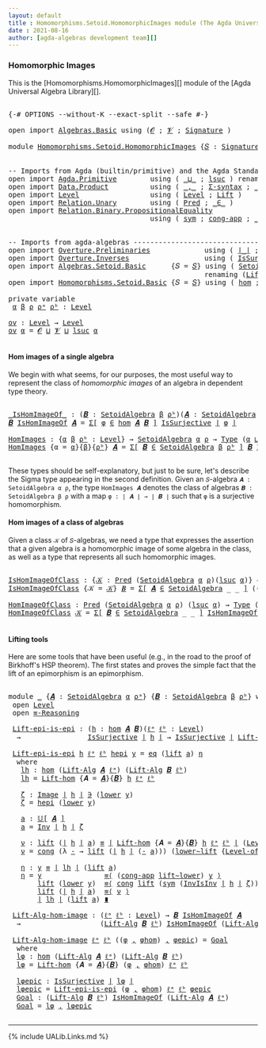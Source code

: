 ```yaml
---
layout: default
title : Homomorphisms.Setoid.HomomorphicImages module (The Agda Universal Algebra Library)
date : 2021-08-16
author: [agda-algebras development team][]
---
```


### Homomorphic Images

This is the [Homomorphisms.HomomorphicImages][] module of the [Agda Universal Algebra Library][].

<pre class="Agda">

<a id="315" class="Symbol">{-#</a> <a id="319" class="Keyword">OPTIONS</a> <a id="327" class="Pragma">--without-K</a> <a id="339" class="Pragma">--exact-split</a> <a id="353" class="Pragma">--safe</a> <a id="360" class="Symbol">#-}</a>

<a id="365" class="Keyword">open</a> <a id="370" class="Keyword">import</a> <a id="377" href="Algebras.Basic.html" class="Module">Algebras.Basic</a> <a id="392" class="Keyword">using</a> <a id="398" class="Symbol">(</a><a id="399" href="Algebras.Basic.html#1210" class="Generalizable">𝓞</a> <a id="401" class="Symbol">;</a> <a id="403" href="Algebras.Basic.html#1212" class="Generalizable">𝓥</a> <a id="405" class="Symbol">;</a> <a id="407" href="Algebras.Basic.html#3576" class="Function">Signature</a> <a id="417" class="Symbol">)</a>

<a id="420" class="Keyword">module</a> <a id="427" href="Homomorphisms.Setoid.HomomorphicImages.html" class="Module">Homomorphisms.Setoid.HomomorphicImages</a> <a id="466" class="Symbol">{</a><a id="467" href="Homomorphisms.Setoid.HomomorphicImages.html#467" class="Bound">𝑆</a> <a id="469" class="Symbol">:</a> <a id="471" href="Algebras.Basic.html#3576" class="Function">Signature</a> <a id="481" href="Algebras.Basic.html#1210" class="Generalizable">𝓞</a> <a id="483" href="Algebras.Basic.html#1212" class="Generalizable">𝓥</a><a id="484" class="Symbol">}</a> <a id="486" class="Keyword">where</a>


<a id="494" class="Comment">-- Imports from Agda (builtin/primitive) and the Agda Standard Library ---------------------</a>
<a id="587" class="Keyword">open</a> <a id="592" class="Keyword">import</a> <a id="599" href="Agda.Primitive.html" class="Module">Agda.Primitive</a>        <a id="621" class="Keyword">using</a> <a id="627" class="Symbol">(</a> <a id="629" href="Agda.Primitive.html#810" class="Primitive Operator">_⊔_</a> <a id="633" class="Symbol">;</a> <a id="635" href="Agda.Primitive.html#780" class="Primitive">lsuc</a> <a id="640" class="Symbol">)</a> <a id="642" class="Keyword">renaming</a> <a id="651" class="Symbol">(</a> <a id="653" href="Agda.Primitive.html#326" class="Primitive">Set</a> <a id="657" class="Symbol">to</a> <a id="660" class="Primitive">Type</a> <a id="665" class="Symbol">)</a>
<a id="667" class="Keyword">open</a> <a id="672" class="Keyword">import</a> <a id="679" href="Data.Product.html" class="Module">Data.Product</a>          <a id="701" class="Keyword">using</a> <a id="707" class="Symbol">(</a> <a id="709" href="Agda.Builtin.Sigma.html#236" class="InductiveConstructor Operator">_,_</a> <a id="713" class="Symbol">;</a> <a id="715" href="Data.Product.html#916" class="Function">Σ-syntax</a> <a id="724" class="Symbol">;</a> <a id="726" href="Data.Product.html#1167" class="Function Operator">_×_</a> <a id="730" class="Symbol">)</a>
<a id="732" class="Keyword">open</a> <a id="737" class="Keyword">import</a> <a id="744" href="Level.html" class="Module">Level</a>                 <a id="766" class="Keyword">using</a> <a id="772" class="Symbol">(</a> <a id="774" href="Agda.Primitive.html#597" class="Postulate">Level</a> <a id="780" class="Symbol">;</a> <a id="782" href="Level.html#400" class="Record">Lift</a> <a id="787" class="Symbol">)</a>
<a id="789" class="Keyword">open</a> <a id="794" class="Keyword">import</a> <a id="801" href="Relation.Unary.html" class="Module">Relation.Unary</a>        <a id="823" class="Keyword">using</a> <a id="829" class="Symbol">(</a> <a id="831" href="Relation.Unary.html#1101" class="Function">Pred</a> <a id="836" class="Symbol">;</a> <a id="838" href="Relation.Unary.html#1523" class="Function Operator">_∈_</a> <a id="842" class="Symbol">)</a>
<a id="844" class="Keyword">open</a> <a id="849" class="Keyword">import</a> <a id="856" href="Relation.Binary.PropositionalEquality.html" class="Module">Relation.Binary.PropositionalEquality</a>
                                  <a id="928" class="Keyword">using</a> <a id="934" class="Symbol">(</a> <a id="936" href="Relation.Binary.PropositionalEquality.Core.html#1684" class="Function">sym</a> <a id="940" class="Symbol">;</a> <a id="942" href="Relation.Binary.PropositionalEquality.Core.html#1461" class="Function">cong-app</a> <a id="951" class="Symbol">;</a> <a id="953" href="Agda.Builtin.Equality.html#151" class="Datatype Operator">_≡_</a> <a id="957" class="Symbol">;</a> <a id="959" class="Keyword">module</a> <a id="966" href="Relation.Binary.PropositionalEquality.Core.html#2708" class="Module">≡-Reasoning</a> <a id="978" class="Symbol">;</a> <a id="980" href="Relation.Binary.PropositionalEquality.Core.html#1130" class="Function">cong</a> <a id="985" class="Symbol">)</a>


<a id="989" class="Comment">-- Imports from agda-algebras --------------------------------------------------------------</a>
<a id="1082" class="Keyword">open</a> <a id="1087" class="Keyword">import</a> <a id="1094" href="Overture.Preliminaries.html" class="Module">Overture.Preliminaries</a>             <a id="1129" class="Keyword">using</a> <a id="1135" class="Symbol">(</a> <a id="1137" href="Overture.Preliminaries.html#4155" class="Function Operator">∣_∣</a> <a id="1141" class="Symbol">;</a> <a id="1143" href="Overture.Preliminaries.html#4193" class="Function Operator">∥_∥</a> <a id="1147" class="Symbol">;</a> <a id="1149" href="Overture.Preliminaries.html#8516" class="Function">lower∼lift</a> <a id="1160" class="Symbol">;</a> <a id="1162" href="Overture.Preliminaries.html#8440" class="Function">lift∼lower</a> <a id="1173" class="Symbol">)</a>
<a id="1175" class="Keyword">open</a> <a id="1180" class="Keyword">import</a> <a id="1187" href="Overture.Inverses.html" class="Module">Overture.Inverses</a>                  <a id="1222" class="Keyword">using</a> <a id="1228" class="Symbol">(</a> <a id="1230" href="Overture.Inverses.html#3206" class="Function">IsSurjective</a> <a id="1243" class="Symbol">;</a> <a id="1245" href="Overture.Inverses.html#1150" class="Datatype Operator">Image_∋_</a> <a id="1254" class="Symbol">;</a> <a id="1256" href="Overture.Inverses.html#1750" class="Function">Inv</a> <a id="1260" class="Symbol">;</a> <a id="1262" href="Overture.Inverses.html#1913" class="Function">InvIsInv</a> <a id="1271" class="Symbol">;</a> <a id="1273" href="Overture.Inverses.html#1198" class="InductiveConstructor">eq</a> <a id="1276" class="Symbol">)</a>
<a id="1278" class="Keyword">open</a> <a id="1283" class="Keyword">import</a> <a id="1290" href="Algebras.Setoid.Basic.html" class="Module">Algebras.Setoid.Basic</a>      <a id="1317" class="Symbol">{</a><a id="1318" class="Argument">𝑆</a> <a id="1320" class="Symbol">=</a> <a id="1322" href="Homomorphisms.Setoid.HomomorphicImages.html#467" class="Bound">𝑆</a><a id="1323" class="Symbol">}</a> <a id="1325" class="Keyword">using</a> <a id="1331" class="Symbol">(</a> <a id="1333" href="Algebras.Setoid.Basic.html#3113" class="Record">SetoidAlgebra</a> <a id="1347" class="Symbol">;</a> <a id="1349" href="Algebras.Setoid.Basic.html#3525" class="Function Operator">𝕌[_]</a> <a id="1354" class="Symbol">;</a> <a id="1356" href="Algebras.Setoid.Basic.html#3826" class="Function">Level-of-Carrier</a> <a id="1373" class="Symbol">)</a>
                                               <a id="1422" class="Keyword">renaming</a> <a id="1431" class="Symbol">(</a><a id="1432" href="Algebras.Setoid.Basic.html#4353" class="Function">Lift-SetoidAlg</a> <a id="1447" class="Symbol">to</a> <a id="1450" class="Function">Lift-Alg</a><a id="1458" class="Symbol">)</a>
<a id="1460" class="Keyword">open</a> <a id="1465" class="Keyword">import</a> <a id="1472" href="Homomorphisms.Setoid.Basic.html" class="Module">Homomorphisms.Setoid.Basic</a> <a id="1499" class="Symbol">{</a><a id="1500" class="Argument">𝑆</a> <a id="1502" class="Symbol">=</a> <a id="1504" href="Homomorphisms.Setoid.HomomorphicImages.html#467" class="Bound">𝑆</a><a id="1505" class="Symbol">}</a> <a id="1507" class="Keyword">using</a> <a id="1513" class="Symbol">(</a> <a id="1515" href="Homomorphisms.Setoid.Basic.html#2301" class="Function">hom</a> <a id="1519" class="Symbol">;</a> <a id="1521" href="Homomorphisms.Setoid.Basic.html#3535" class="Function">Lift-hom</a> <a id="1530" class="Symbol">)</a>

<a id="1533" class="Keyword">private</a> <a id="1541" class="Keyword">variable</a>
 <a id="1551" href="Homomorphisms.Setoid.HomomorphicImages.html#1551" class="Generalizable">α</a> <a id="1553" href="Homomorphisms.Setoid.HomomorphicImages.html#1553" class="Generalizable">β</a> <a id="1555" href="Homomorphisms.Setoid.HomomorphicImages.html#1555" class="Generalizable">ρ</a> <a id="1557" href="Homomorphisms.Setoid.HomomorphicImages.html#1557" class="Generalizable">ρᵃ</a> <a id="1560" href="Homomorphisms.Setoid.HomomorphicImages.html#1560" class="Generalizable">ρᵇ</a> <a id="1563" class="Symbol">:</a> <a id="1565" href="Agda.Primitive.html#597" class="Postulate">Level</a>

<a id="ov"></a><a id="1572" href="Homomorphisms.Setoid.HomomorphicImages.html#1572" class="Function">ov</a> <a id="1575" class="Symbol">:</a> <a id="1577" href="Agda.Primitive.html#597" class="Postulate">Level</a> <a id="1583" class="Symbol">→</a> <a id="1585" href="Agda.Primitive.html#597" class="Postulate">Level</a>
<a id="1591" href="Homomorphisms.Setoid.HomomorphicImages.html#1572" class="Function">ov</a> <a id="1594" href="Homomorphisms.Setoid.HomomorphicImages.html#1594" class="Bound">α</a> <a id="1596" class="Symbol">=</a> <a id="1598" href="Homomorphisms.Setoid.HomomorphicImages.html#481" class="Bound">𝓞</a> <a id="1600" href="Agda.Primitive.html#810" class="Primitive Operator">⊔</a> <a id="1602" href="Homomorphisms.Setoid.HomomorphicImages.html#483" class="Bound">𝓥</a> <a id="1604" href="Agda.Primitive.html#810" class="Primitive Operator">⊔</a> <a id="1606" href="Agda.Primitive.html#780" class="Primitive">lsuc</a> <a id="1611" href="Homomorphisms.Setoid.HomomorphicImages.html#1594" class="Bound">α</a>

</pre>


#### Hom images of a single algebra

We begin with what seems, for our purposes, the most useful way to represent the class of *homomorphic images* of an algebra in dependent type theory.

<pre class="Agda">

<a id="_IsHomImageOf_"></a><a id="1830" href="Homomorphisms.Setoid.HomomorphicImages.html#1830" class="Function Operator">_IsHomImageOf_</a> <a id="1845" class="Symbol">:</a> <a id="1847" class="Symbol">(</a><a id="1848" href="Homomorphisms.Setoid.HomomorphicImages.html#1848" class="Bound">𝑩</a> <a id="1850" class="Symbol">:</a> <a id="1852" href="Algebras.Setoid.Basic.html#3113" class="Record">SetoidAlgebra</a> <a id="1866" href="Homomorphisms.Setoid.HomomorphicImages.html#1553" class="Generalizable">β</a> <a id="1868" href="Homomorphisms.Setoid.HomomorphicImages.html#1560" class="Generalizable">ρᵇ</a><a id="1870" class="Symbol">)(</a><a id="1872" href="Homomorphisms.Setoid.HomomorphicImages.html#1872" class="Bound">𝑨</a> <a id="1874" class="Symbol">:</a> <a id="1876" href="Algebras.Setoid.Basic.html#3113" class="Record">SetoidAlgebra</a> <a id="1890" href="Homomorphisms.Setoid.HomomorphicImages.html#1551" class="Generalizable">α</a> <a id="1892" href="Homomorphisms.Setoid.HomomorphicImages.html#1557" class="Generalizable">ρᵃ</a><a id="1894" class="Symbol">)</a> <a id="1896" class="Symbol">→</a> <a id="1898" href="Homomorphisms.Setoid.HomomorphicImages.html#660" class="Primitive">Type</a> <a id="1903" class="Symbol">(</a><a id="1904" href="Homomorphisms.Setoid.HomomorphicImages.html#481" class="Bound">𝓞</a> <a id="1906" href="Agda.Primitive.html#810" class="Primitive Operator">⊔</a> <a id="1908" href="Homomorphisms.Setoid.HomomorphicImages.html#483" class="Bound">𝓥</a> <a id="1910" href="Agda.Primitive.html#810" class="Primitive Operator">⊔</a> <a id="1912" href="Homomorphisms.Setoid.HomomorphicImages.html#1551" class="Generalizable">α</a> <a id="1914" href="Agda.Primitive.html#810" class="Primitive Operator">⊔</a> <a id="1916" href="Homomorphisms.Setoid.HomomorphicImages.html#1553" class="Generalizable">β</a><a id="1917" class="Symbol">)</a>
<a id="1919" href="Homomorphisms.Setoid.HomomorphicImages.html#1919" class="Bound">𝑩</a> <a id="1921" href="Homomorphisms.Setoid.HomomorphicImages.html#1830" class="Function Operator">IsHomImageOf</a> <a id="1934" href="Homomorphisms.Setoid.HomomorphicImages.html#1934" class="Bound">𝑨</a> <a id="1936" class="Symbol">=</a> <a id="1938" href="Data.Product.html#916" class="Function">Σ[</a> <a id="1941" href="Homomorphisms.Setoid.HomomorphicImages.html#1941" class="Bound">φ</a> <a id="1943" href="Data.Product.html#916" class="Function">∈</a> <a id="1945" href="Homomorphisms.Setoid.Basic.html#2301" class="Function">hom</a> <a id="1949" href="Homomorphisms.Setoid.HomomorphicImages.html#1934" class="Bound">𝑨</a> <a id="1951" href="Homomorphisms.Setoid.HomomorphicImages.html#1919" class="Bound">𝑩</a> <a id="1953" href="Data.Product.html#916" class="Function">]</a> <a id="1955" href="Overture.Inverses.html#3206" class="Function">IsSurjective</a> <a id="1968" href="Overture.Preliminaries.html#4155" class="Function Operator">∣</a> <a id="1970" href="Homomorphisms.Setoid.HomomorphicImages.html#1941" class="Bound">φ</a> <a id="1972" href="Overture.Preliminaries.html#4155" class="Function Operator">∣</a>

<a id="HomImages"></a><a id="1975" href="Homomorphisms.Setoid.HomomorphicImages.html#1975" class="Function">HomImages</a> <a id="1985" class="Symbol">:</a> <a id="1987" class="Symbol">{</a><a id="1988" href="Homomorphisms.Setoid.HomomorphicImages.html#1988" class="Bound">α</a> <a id="1990" href="Homomorphisms.Setoid.HomomorphicImages.html#1990" class="Bound">β</a> <a id="1992" href="Homomorphisms.Setoid.HomomorphicImages.html#1992" class="Bound">ρᵇ</a> <a id="1995" class="Symbol">:</a> <a id="1997" href="Agda.Primitive.html#597" class="Postulate">Level</a><a id="2002" class="Symbol">}</a> <a id="2004" class="Symbol">→</a> <a id="2006" href="Algebras.Setoid.Basic.html#3113" class="Record">SetoidAlgebra</a> <a id="2020" href="Homomorphisms.Setoid.HomomorphicImages.html#1988" class="Bound">α</a> <a id="2022" href="Homomorphisms.Setoid.HomomorphicImages.html#1555" class="Generalizable">ρ</a> <a id="2024" class="Symbol">→</a> <a id="2026" href="Homomorphisms.Setoid.HomomorphicImages.html#660" class="Primitive">Type</a> <a id="2031" class="Symbol">(</a><a id="2032" href="Homomorphisms.Setoid.HomomorphicImages.html#1988" class="Bound">α</a> <a id="2034" href="Agda.Primitive.html#810" class="Primitive Operator">⊔</a> <a id="2036" href="Homomorphisms.Setoid.HomomorphicImages.html#1572" class="Function">ov</a> <a id="2039" class="Symbol">(</a><a id="2040" href="Homomorphisms.Setoid.HomomorphicImages.html#1990" class="Bound">β</a> <a id="2042" href="Agda.Primitive.html#810" class="Primitive Operator">⊔</a> <a id="2044" href="Homomorphisms.Setoid.HomomorphicImages.html#1992" class="Bound">ρᵇ</a><a id="2046" class="Symbol">))</a>
<a id="2049" href="Homomorphisms.Setoid.HomomorphicImages.html#1975" class="Function">HomImages</a> <a id="2059" class="Symbol">{</a><a id="2060" class="Argument">α</a> <a id="2062" class="Symbol">=</a> <a id="2064" href="Homomorphisms.Setoid.HomomorphicImages.html#2064" class="Bound">α</a><a id="2065" class="Symbol">}{</a><a id="2067" href="Homomorphisms.Setoid.HomomorphicImages.html#2067" class="Bound">β</a><a id="2068" class="Symbol">}{</a><a id="2070" href="Homomorphisms.Setoid.HomomorphicImages.html#2070" class="Bound">ρᵇ</a><a id="2072" class="Symbol">}</a> <a id="2074" href="Homomorphisms.Setoid.HomomorphicImages.html#2074" class="Bound">𝑨</a> <a id="2076" class="Symbol">=</a> <a id="2078" href="Data.Product.html#916" class="Function">Σ[</a> <a id="2081" href="Homomorphisms.Setoid.HomomorphicImages.html#2081" class="Bound">𝑩</a> <a id="2083" href="Data.Product.html#916" class="Function">∈</a> <a id="2085" href="Algebras.Setoid.Basic.html#3113" class="Record">SetoidAlgebra</a> <a id="2099" href="Homomorphisms.Setoid.HomomorphicImages.html#2067" class="Bound">β</a> <a id="2101" href="Homomorphisms.Setoid.HomomorphicImages.html#2070" class="Bound">ρᵇ</a> <a id="2104" href="Data.Product.html#916" class="Function">]</a> <a id="2106" href="Homomorphisms.Setoid.HomomorphicImages.html#2081" class="Bound">𝑩</a> <a id="2108" href="Homomorphisms.Setoid.HomomorphicImages.html#1830" class="Function Operator">IsHomImageOf</a> <a id="2121" href="Homomorphisms.Setoid.HomomorphicImages.html#2074" class="Bound">𝑨</a>

</pre>

These types should be self-explanatory, but just to be sure, let's describe the Sigma type appearing in the second definition. Given an `𝑆`-algebra `𝑨 : SetoidAlgebra α ρ`, the type `HomImages 𝑨` denotes the class of algebras `𝑩 : SetoidAlgebra β ρ` with a map `φ : ∣ 𝑨 ∣ → ∣ 𝑩 ∣` such that `φ` is a surjective homomorphism.



#### Hom images of a class of algebras

Given a class `𝒦` of `𝑆`-algebras, we need a type that expresses the assertion that a given algebra is a homomorphic image of some algebra in the class, as well as a type that represents all such homomorphic images.

<pre class="Agda">

<a id="IsHomImageOfClass"></a><a id="2735" href="Homomorphisms.Setoid.HomomorphicImages.html#2735" class="Function">IsHomImageOfClass</a> <a id="2753" class="Symbol">:</a> <a id="2755" class="Symbol">{</a><a id="2756" href="Homomorphisms.Setoid.HomomorphicImages.html#2756" class="Bound">𝒦</a> <a id="2758" class="Symbol">:</a> <a id="2760" href="Relation.Unary.html#1101" class="Function">Pred</a> <a id="2765" class="Symbol">(</a><a id="2766" href="Algebras.Setoid.Basic.html#3113" class="Record">SetoidAlgebra</a> <a id="2780" href="Homomorphisms.Setoid.HomomorphicImages.html#1551" class="Generalizable">α</a> <a id="2782" href="Homomorphisms.Setoid.HomomorphicImages.html#1555" class="Generalizable">ρ</a><a id="2783" class="Symbol">)(</a><a id="2785" href="Agda.Primitive.html#780" class="Primitive">lsuc</a> <a id="2790" href="Homomorphisms.Setoid.HomomorphicImages.html#1551" class="Generalizable">α</a><a id="2791" class="Symbol">)}</a> <a id="2794" class="Symbol">→</a> <a id="2796" href="Algebras.Setoid.Basic.html#3113" class="Record">SetoidAlgebra</a> <a id="2810" href="Homomorphisms.Setoid.HomomorphicImages.html#1551" class="Generalizable">α</a> <a id="2812" href="Homomorphisms.Setoid.HomomorphicImages.html#1555" class="Generalizable">ρ</a> <a id="2814" class="Symbol">→</a> <a id="2816" href="Homomorphisms.Setoid.HomomorphicImages.html#660" class="Primitive">Type</a> <a id="2821" class="Symbol">(</a><a id="2822" href="Homomorphisms.Setoid.HomomorphicImages.html#1572" class="Function">ov</a> <a id="2825" class="Symbol">(</a><a id="2826" href="Homomorphisms.Setoid.HomomorphicImages.html#1551" class="Generalizable">α</a> <a id="2828" href="Agda.Primitive.html#810" class="Primitive Operator">⊔</a> <a id="2830" href="Homomorphisms.Setoid.HomomorphicImages.html#1555" class="Generalizable">ρ</a><a id="2831" class="Symbol">))</a>
<a id="2834" href="Homomorphisms.Setoid.HomomorphicImages.html#2735" class="Function">IsHomImageOfClass</a> <a id="2852" class="Symbol">{</a><a id="2853" class="Argument">𝒦</a> <a id="2855" class="Symbol">=</a> <a id="2857" href="Homomorphisms.Setoid.HomomorphicImages.html#2857" class="Bound">𝒦</a><a id="2858" class="Symbol">}</a> <a id="2860" href="Homomorphisms.Setoid.HomomorphicImages.html#2860" class="Bound">𝑩</a> <a id="2862" class="Symbol">=</a> <a id="2864" href="Data.Product.html#916" class="Function">Σ[</a> <a id="2867" href="Homomorphisms.Setoid.HomomorphicImages.html#2867" class="Bound">𝑨</a> <a id="2869" href="Data.Product.html#916" class="Function">∈</a> <a id="2871" href="Algebras.Setoid.Basic.html#3113" class="Record">SetoidAlgebra</a> <a id="2885" class="Symbol">_</a> <a id="2887" class="Symbol">_</a> <a id="2889" href="Data.Product.html#916" class="Function">]</a> <a id="2891" class="Symbol">((</a><a id="2893" href="Homomorphisms.Setoid.HomomorphicImages.html#2867" class="Bound">𝑨</a> <a id="2895" href="Relation.Unary.html#1523" class="Function Operator">∈</a> <a id="2897" href="Homomorphisms.Setoid.HomomorphicImages.html#2857" class="Bound">𝒦</a><a id="2898" class="Symbol">)</a> <a id="2900" href="Data.Product.html#1167" class="Function Operator">×</a> <a id="2902" class="Symbol">(</a><a id="2903" href="Homomorphisms.Setoid.HomomorphicImages.html#2860" class="Bound">𝑩</a> <a id="2905" href="Homomorphisms.Setoid.HomomorphicImages.html#1830" class="Function Operator">IsHomImageOf</a> <a id="2918" href="Homomorphisms.Setoid.HomomorphicImages.html#2867" class="Bound">𝑨</a><a id="2919" class="Symbol">))</a>

<a id="HomImageOfClass"></a><a id="2923" href="Homomorphisms.Setoid.HomomorphicImages.html#2923" class="Function">HomImageOfClass</a> <a id="2939" class="Symbol">:</a> <a id="2941" href="Relation.Unary.html#1101" class="Function">Pred</a> <a id="2946" class="Symbol">(</a><a id="2947" href="Algebras.Setoid.Basic.html#3113" class="Record">SetoidAlgebra</a> <a id="2961" href="Homomorphisms.Setoid.HomomorphicImages.html#1551" class="Generalizable">α</a> <a id="2963" href="Homomorphisms.Setoid.HomomorphicImages.html#1555" class="Generalizable">ρ</a><a id="2964" class="Symbol">)</a> <a id="2966" class="Symbol">(</a><a id="2967" href="Agda.Primitive.html#780" class="Primitive">lsuc</a> <a id="2972" href="Homomorphisms.Setoid.HomomorphicImages.html#1551" class="Generalizable">α</a><a id="2973" class="Symbol">)</a> <a id="2975" class="Symbol">→</a> <a id="2977" href="Homomorphisms.Setoid.HomomorphicImages.html#660" class="Primitive">Type</a> <a id="2982" class="Symbol">(</a><a id="2983" href="Homomorphisms.Setoid.HomomorphicImages.html#1572" class="Function">ov</a> <a id="2986" class="Symbol">(</a><a id="2987" href="Homomorphisms.Setoid.HomomorphicImages.html#1551" class="Generalizable">α</a> <a id="2989" href="Agda.Primitive.html#810" class="Primitive Operator">⊔</a> <a id="2991" href="Homomorphisms.Setoid.HomomorphicImages.html#1555" class="Generalizable">ρ</a><a id="2992" class="Symbol">))</a>
<a id="2995" href="Homomorphisms.Setoid.HomomorphicImages.html#2923" class="Function">HomImageOfClass</a> <a id="3011" href="Homomorphisms.Setoid.HomomorphicImages.html#3011" class="Bound">𝒦</a> <a id="3013" class="Symbol">=</a> <a id="3015" href="Data.Product.html#916" class="Function">Σ[</a> <a id="3018" href="Homomorphisms.Setoid.HomomorphicImages.html#3018" class="Bound">𝑩</a> <a id="3020" href="Data.Product.html#916" class="Function">∈</a> <a id="3022" href="Algebras.Setoid.Basic.html#3113" class="Record">SetoidAlgebra</a> <a id="3036" class="Symbol">_</a> <a id="3038" class="Symbol">_</a> <a id="3040" href="Data.Product.html#916" class="Function">]</a> <a id="3042" href="Homomorphisms.Setoid.HomomorphicImages.html#2735" class="Function">IsHomImageOfClass</a> <a id="3060" class="Symbol">{</a><a id="3061" class="Argument">𝒦</a> <a id="3063" class="Symbol">=</a> <a id="3065" href="Homomorphisms.Setoid.HomomorphicImages.html#3011" class="Bound">𝒦</a><a id="3066" class="Symbol">}</a> <a id="3068" href="Homomorphisms.Setoid.HomomorphicImages.html#3018" class="Bound">𝑩</a>

</pre>



#### <a id="lifting-tools">Lifting tools</a>

Here are some tools that have been useful (e.g., in the road to the proof of Birkhoff's HSP theorem). The first states and proves the simple fact that the lift of an epimorphism is an epimorphism.

<pre class="Agda">

<a id="3343" class="Keyword">module</a> <a id="3350" href="Homomorphisms.Setoid.HomomorphicImages.html#3350" class="Module">_</a> <a id="3352" class="Symbol">{</a><a id="3353" href="Homomorphisms.Setoid.HomomorphicImages.html#3353" class="Bound">𝑨</a> <a id="3355" class="Symbol">:</a> <a id="3357" href="Algebras.Setoid.Basic.html#3113" class="Record">SetoidAlgebra</a> <a id="3371" href="Homomorphisms.Setoid.HomomorphicImages.html#1551" class="Generalizable">α</a> <a id="3373" href="Homomorphisms.Setoid.HomomorphicImages.html#1557" class="Generalizable">ρᵃ</a><a id="3375" class="Symbol">}</a> <a id="3377" class="Symbol">{</a><a id="3378" href="Homomorphisms.Setoid.HomomorphicImages.html#3378" class="Bound">𝑩</a> <a id="3380" class="Symbol">:</a> <a id="3382" href="Algebras.Setoid.Basic.html#3113" class="Record">SetoidAlgebra</a> <a id="3396" href="Homomorphisms.Setoid.HomomorphicImages.html#1553" class="Generalizable">β</a> <a id="3398" href="Homomorphisms.Setoid.HomomorphicImages.html#1560" class="Generalizable">ρᵇ</a><a id="3400" class="Symbol">}</a> <a id="3402" class="Keyword">where</a>
 <a id="3409" class="Keyword">open</a> <a id="3414" href="Level.html" class="Module">Level</a>
 <a id="3421" class="Keyword">open</a> <a id="3426" href="Relation.Binary.PropositionalEquality.Core.html#2708" class="Module">≡-Reasoning</a>

 <a id="3440" href="Homomorphisms.Setoid.HomomorphicImages.html#3440" class="Function">Lift-epi-is-epi</a> <a id="3456" class="Symbol">:</a> <a id="3458" class="Symbol">(</a><a id="3459" href="Homomorphisms.Setoid.HomomorphicImages.html#3459" class="Bound">h</a> <a id="3461" class="Symbol">:</a> <a id="3463" href="Homomorphisms.Setoid.Basic.html#2301" class="Function">hom</a> <a id="3467" href="Homomorphisms.Setoid.HomomorphicImages.html#3353" class="Bound">𝑨</a> <a id="3469" href="Homomorphisms.Setoid.HomomorphicImages.html#3378" class="Bound">𝑩</a><a id="3470" class="Symbol">)(</a><a id="3472" href="Homomorphisms.Setoid.HomomorphicImages.html#3472" class="Bound">ℓᵃ</a> <a id="3475" href="Homomorphisms.Setoid.HomomorphicImages.html#3475" class="Bound">ℓᵇ</a> <a id="3478" class="Symbol">:</a> <a id="3480" href="Agda.Primitive.html#597" class="Postulate">Level</a><a id="3485" class="Symbol">)</a>
  <a id="3489" class="Symbol">→</a>                <a id="3506" href="Overture.Inverses.html#3206" class="Function">IsSurjective</a> <a id="3519" href="Overture.Preliminaries.html#4155" class="Function Operator">∣</a> <a id="3521" href="Homomorphisms.Setoid.HomomorphicImages.html#3459" class="Bound">h</a> <a id="3523" href="Overture.Preliminaries.html#4155" class="Function Operator">∣</a> <a id="3525" class="Symbol">→</a> <a id="3527" href="Overture.Inverses.html#3206" class="Function">IsSurjective</a> <a id="3540" href="Overture.Preliminaries.html#4155" class="Function Operator">∣</a> <a id="3542" href="Homomorphisms.Setoid.Basic.html#3535" class="Function">Lift-hom</a> <a id="3551" class="Symbol">{</a><a id="3552" class="Argument">𝑨</a> <a id="3554" class="Symbol">=</a> <a id="3556" href="Homomorphisms.Setoid.HomomorphicImages.html#3353" class="Bound">𝑨</a><a id="3557" class="Symbol">}{</a><a id="3559" href="Homomorphisms.Setoid.HomomorphicImages.html#3378" class="Bound">𝑩</a><a id="3560" class="Symbol">}</a> <a id="3562" href="Homomorphisms.Setoid.HomomorphicImages.html#3459" class="Bound">h</a> <a id="3564" href="Homomorphisms.Setoid.HomomorphicImages.html#3472" class="Bound">ℓᵃ</a> <a id="3567" href="Homomorphisms.Setoid.HomomorphicImages.html#3475" class="Bound">ℓᵇ</a> <a id="3570" href="Overture.Preliminaries.html#4155" class="Function Operator">∣</a>

 <a id="3574" href="Homomorphisms.Setoid.HomomorphicImages.html#3440" class="Function">Lift-epi-is-epi</a> <a id="3590" href="Homomorphisms.Setoid.HomomorphicImages.html#3590" class="Bound">h</a> <a id="3592" href="Homomorphisms.Setoid.HomomorphicImages.html#3592" class="Bound">ℓᵃ</a> <a id="3595" href="Homomorphisms.Setoid.HomomorphicImages.html#3595" class="Bound">ℓᵇ</a> <a id="3598" href="Homomorphisms.Setoid.HomomorphicImages.html#3598" class="Bound">hepi</a> <a id="3603" href="Homomorphisms.Setoid.HomomorphicImages.html#3603" class="Bound">y</a> <a id="3605" class="Symbol">=</a> <a id="3607" href="Overture.Inverses.html#1198" class="InductiveConstructor">eq</a> <a id="3610" class="Symbol">(</a><a id="3611" href="Level.html#457" class="InductiveConstructor">lift</a> <a id="3616" href="Homomorphisms.Setoid.HomomorphicImages.html#3767" class="Function">a</a><a id="3617" class="Symbol">)</a> <a id="3619" href="Homomorphisms.Setoid.HomomorphicImages.html#3956" class="Function">η</a>
  <a id="3623" class="Keyword">where</a>
   <a id="3632" href="Homomorphisms.Setoid.HomomorphicImages.html#3632" class="Function">lh</a> <a id="3635" class="Symbol">:</a> <a id="3637" href="Homomorphisms.Setoid.Basic.html#2301" class="Function">hom</a> <a id="3641" class="Symbol">(</a><a id="3642" href="Homomorphisms.Setoid.HomomorphicImages.html#1450" class="Function">Lift-Alg</a> <a id="3651" href="Homomorphisms.Setoid.HomomorphicImages.html#3353" class="Bound">𝑨</a> <a id="3653" href="Homomorphisms.Setoid.HomomorphicImages.html#3592" class="Bound">ℓᵃ</a><a id="3655" class="Symbol">)</a> <a id="3657" class="Symbol">(</a><a id="3658" href="Homomorphisms.Setoid.HomomorphicImages.html#1450" class="Function">Lift-Alg</a> <a id="3667" href="Homomorphisms.Setoid.HomomorphicImages.html#3378" class="Bound">𝑩</a> <a id="3669" href="Homomorphisms.Setoid.HomomorphicImages.html#3595" class="Bound">ℓᵇ</a><a id="3671" class="Symbol">)</a>
   <a id="3676" href="Homomorphisms.Setoid.HomomorphicImages.html#3632" class="Function">lh</a> <a id="3679" class="Symbol">=</a> <a id="3681" href="Homomorphisms.Setoid.Basic.html#3535" class="Function">Lift-hom</a> <a id="3690" class="Symbol">{</a><a id="3691" class="Argument">𝑨</a> <a id="3693" class="Symbol">=</a> <a id="3695" href="Homomorphisms.Setoid.HomomorphicImages.html#3353" class="Bound">𝑨</a><a id="3696" class="Symbol">}{</a><a id="3698" href="Homomorphisms.Setoid.HomomorphicImages.html#3378" class="Bound">𝑩</a><a id="3699" class="Symbol">}</a> <a id="3701" href="Homomorphisms.Setoid.HomomorphicImages.html#3590" class="Bound">h</a> <a id="3703" href="Homomorphisms.Setoid.HomomorphicImages.html#3592" class="Bound">ℓᵃ</a> <a id="3706" href="Homomorphisms.Setoid.HomomorphicImages.html#3595" class="Bound">ℓᵇ</a>

   <a id="3713" href="Homomorphisms.Setoid.HomomorphicImages.html#3713" class="Function">ζ</a> <a id="3715" class="Symbol">:</a> <a id="3717" href="Overture.Inverses.html#1150" class="Datatype Operator">Image</a> <a id="3723" href="Overture.Preliminaries.html#4155" class="Function Operator">∣</a> <a id="3725" href="Homomorphisms.Setoid.HomomorphicImages.html#3590" class="Bound">h</a> <a id="3727" href="Overture.Preliminaries.html#4155" class="Function Operator">∣</a> <a id="3729" href="Overture.Inverses.html#1150" class="Datatype Operator">∋</a> <a id="3731" class="Symbol">(</a><a id="3732" href="Level.html#470" class="Field">lower</a> <a id="3738" href="Homomorphisms.Setoid.HomomorphicImages.html#3603" class="Bound">y</a><a id="3739" class="Symbol">)</a>
   <a id="3744" href="Homomorphisms.Setoid.HomomorphicImages.html#3713" class="Function">ζ</a> <a id="3746" class="Symbol">=</a> <a id="3748" href="Homomorphisms.Setoid.HomomorphicImages.html#3598" class="Bound">hepi</a> <a id="3753" class="Symbol">(</a><a id="3754" href="Level.html#470" class="Field">lower</a> <a id="3760" href="Homomorphisms.Setoid.HomomorphicImages.html#3603" class="Bound">y</a><a id="3761" class="Symbol">)</a>

   <a id="3767" href="Homomorphisms.Setoid.HomomorphicImages.html#3767" class="Function">a</a> <a id="3769" class="Symbol">:</a> <a id="3771" href="Algebras.Setoid.Basic.html#3525" class="Function Operator">𝕌[</a> <a id="3774" href="Homomorphisms.Setoid.HomomorphicImages.html#3353" class="Bound">𝑨</a> <a id="3776" href="Algebras.Setoid.Basic.html#3525" class="Function Operator">]</a>
   <a id="3781" href="Homomorphisms.Setoid.HomomorphicImages.html#3767" class="Function">a</a> <a id="3783" class="Symbol">=</a> <a id="3785" href="Overture.Inverses.html#1750" class="Function">Inv</a> <a id="3789" href="Overture.Preliminaries.html#4155" class="Function Operator">∣</a> <a id="3791" href="Homomorphisms.Setoid.HomomorphicImages.html#3590" class="Bound">h</a> <a id="3793" href="Overture.Preliminaries.html#4155" class="Function Operator">∣</a> <a id="3795" href="Homomorphisms.Setoid.HomomorphicImages.html#3713" class="Function">ζ</a>

   <a id="3801" href="Homomorphisms.Setoid.HomomorphicImages.html#3801" class="Function">ν</a> <a id="3803" class="Symbol">:</a> <a id="3805" href="Level.html#457" class="InductiveConstructor">lift</a> <a id="3810" class="Symbol">(</a><a id="3811" href="Overture.Preliminaries.html#4155" class="Function Operator">∣</a> <a id="3813" href="Homomorphisms.Setoid.HomomorphicImages.html#3590" class="Bound">h</a> <a id="3815" href="Overture.Preliminaries.html#4155" class="Function Operator">∣</a> <a id="3817" href="Homomorphisms.Setoid.HomomorphicImages.html#3767" class="Function">a</a><a id="3818" class="Symbol">)</a> <a id="3820" href="Agda.Builtin.Equality.html#151" class="Datatype Operator">≡</a> <a id="3822" href="Overture.Preliminaries.html#4155" class="Function Operator">∣</a> <a id="3824" href="Homomorphisms.Setoid.Basic.html#3535" class="Function">Lift-hom</a> <a id="3833" class="Symbol">{</a><a id="3834" class="Argument">𝑨</a> <a id="3836" class="Symbol">=</a> <a id="3838" href="Homomorphisms.Setoid.HomomorphicImages.html#3353" class="Bound">𝑨</a><a id="3839" class="Symbol">}{</a><a id="3841" href="Homomorphisms.Setoid.HomomorphicImages.html#3378" class="Bound">𝑩</a><a id="3842" class="Symbol">}</a> <a id="3844" href="Homomorphisms.Setoid.HomomorphicImages.html#3590" class="Bound">h</a> <a id="3846" href="Homomorphisms.Setoid.HomomorphicImages.html#3592" class="Bound">ℓᵃ</a> <a id="3849" href="Homomorphisms.Setoid.HomomorphicImages.html#3595" class="Bound">ℓᵇ</a> <a id="3852" href="Overture.Preliminaries.html#4155" class="Function Operator">∣</a> <a id="3854" class="Symbol">(</a><a id="3855" href="Level.html#457" class="InductiveConstructor">Level.lift</a> <a id="3866" href="Homomorphisms.Setoid.HomomorphicImages.html#3767" class="Function">a</a><a id="3867" class="Symbol">)</a>
   <a id="3872" href="Homomorphisms.Setoid.HomomorphicImages.html#3801" class="Function">ν</a> <a id="3874" class="Symbol">=</a> <a id="3876" href="Relation.Binary.PropositionalEquality.Core.html#1130" class="Function">cong</a> <a id="3881" class="Symbol">(λ</a> <a id="3884" href="Homomorphisms.Setoid.HomomorphicImages.html#3884" class="Bound">-</a> <a id="3886" class="Symbol">→</a> <a id="3888" href="Level.html#457" class="InductiveConstructor">lift</a> <a id="3893" class="Symbol">(</a><a id="3894" href="Overture.Preliminaries.html#4155" class="Function Operator">∣</a> <a id="3896" href="Homomorphisms.Setoid.HomomorphicImages.html#3590" class="Bound">h</a> <a id="3898" href="Overture.Preliminaries.html#4155" class="Function Operator">∣</a> <a id="3900" class="Symbol">(</a><a id="3901" href="Homomorphisms.Setoid.HomomorphicImages.html#3884" class="Bound">-</a> <a id="3903" href="Homomorphisms.Setoid.HomomorphicImages.html#3767" class="Function">a</a><a id="3904" class="Symbol">)))</a> <a id="3908" class="Symbol">(</a><a id="3909" href="Overture.Preliminaries.html#8516" class="Function">lower∼lift</a> <a id="3920" class="Symbol">{</a><a id="3921" href="Algebras.Setoid.Basic.html#3826" class="Function">Level-of-Carrier</a><a id="3937" class="Symbol">{</a><a id="3938" class="Argument">𝑆</a> <a id="3940" class="Symbol">=</a> <a id="3942" href="Homomorphisms.Setoid.HomomorphicImages.html#467" class="Bound">𝑆</a><a id="3943" class="Symbol">}</a> <a id="3945" href="Homomorphisms.Setoid.HomomorphicImages.html#3353" class="Bound">𝑨</a><a id="3946" class="Symbol">}{</a><a id="3948" href="Homomorphisms.Setoid.HomomorphicImages.html#3396" class="Bound">β</a><a id="3949" class="Symbol">})</a>

   <a id="3956" href="Homomorphisms.Setoid.HomomorphicImages.html#3956" class="Function">η</a> <a id="3958" class="Symbol">:</a> <a id="3960" href="Homomorphisms.Setoid.HomomorphicImages.html#3603" class="Bound">y</a> <a id="3962" href="Agda.Builtin.Equality.html#151" class="Datatype Operator">≡</a> <a id="3964" href="Overture.Preliminaries.html#4155" class="Function Operator">∣</a> <a id="3966" href="Homomorphisms.Setoid.HomomorphicImages.html#3632" class="Function">lh</a> <a id="3969" href="Overture.Preliminaries.html#4155" class="Function Operator">∣</a> <a id="3971" class="Symbol">(</a><a id="3972" href="Level.html#457" class="InductiveConstructor">lift</a> <a id="3977" href="Homomorphisms.Setoid.HomomorphicImages.html#3767" class="Function">a</a><a id="3978" class="Symbol">)</a>
   <a id="3983" href="Homomorphisms.Setoid.HomomorphicImages.html#3956" class="Function">η</a> <a id="3985" class="Symbol">=</a> <a id="3987" href="Homomorphisms.Setoid.HomomorphicImages.html#3603" class="Bound">y</a>               <a id="4003" href="Relation.Binary.PropositionalEquality.Core.html#2923" class="Function">≡⟨</a> <a id="4006" class="Symbol">(</a><a id="4007" href="Relation.Binary.PropositionalEquality.Core.html#1461" class="Function">cong-app</a> <a id="4016" href="Overture.Preliminaries.html#8440" class="Function">lift∼lower</a><a id="4026" class="Symbol">)</a> <a id="4028" href="Homomorphisms.Setoid.HomomorphicImages.html#3603" class="Bound">y</a> <a id="4030" href="Relation.Binary.PropositionalEquality.Core.html#2923" class="Function">⟩</a>
       <a id="4039" href="Level.html#457" class="InductiveConstructor">lift</a> <a id="4044" class="Symbol">(</a><a id="4045" href="Level.html#470" class="Field">lower</a> <a id="4051" href="Homomorphisms.Setoid.HomomorphicImages.html#3603" class="Bound">y</a><a id="4052" class="Symbol">)</a>  <a id="4055" href="Relation.Binary.PropositionalEquality.Core.html#2923" class="Function">≡⟨</a> <a id="4058" href="Relation.Binary.PropositionalEquality.Core.html#1130" class="Function">cong</a> <a id="4063" href="Level.html#457" class="InductiveConstructor">lift</a> <a id="4068" class="Symbol">(</a><a id="4069" href="Relation.Binary.PropositionalEquality.Core.html#1684" class="Function">sym</a> <a id="4073" class="Symbol">(</a><a id="4074" href="Overture.Inverses.html#1913" class="Function">InvIsInv</a> <a id="4083" href="Overture.Preliminaries.html#4155" class="Function Operator">∣</a> <a id="4085" href="Homomorphisms.Setoid.HomomorphicImages.html#3590" class="Bound">h</a> <a id="4087" href="Overture.Preliminaries.html#4155" class="Function Operator">∣</a> <a id="4089" href="Homomorphisms.Setoid.HomomorphicImages.html#3713" class="Function">ζ</a><a id="4090" class="Symbol">))</a> <a id="4093" href="Relation.Binary.PropositionalEquality.Core.html#2923" class="Function">⟩</a>
       <a id="4102" href="Level.html#457" class="InductiveConstructor">lift</a> <a id="4107" class="Symbol">(</a><a id="4108" href="Overture.Preliminaries.html#4155" class="Function Operator">∣</a> <a id="4110" href="Homomorphisms.Setoid.HomomorphicImages.html#3590" class="Bound">h</a> <a id="4112" href="Overture.Preliminaries.html#4155" class="Function Operator">∣</a> <a id="4114" href="Homomorphisms.Setoid.HomomorphicImages.html#3767" class="Function">a</a><a id="4115" class="Symbol">)</a>  <a id="4118" href="Relation.Binary.PropositionalEquality.Core.html#2923" class="Function">≡⟨</a> <a id="4121" href="Homomorphisms.Setoid.HomomorphicImages.html#3801" class="Function">ν</a> <a id="4123" href="Relation.Binary.PropositionalEquality.Core.html#2923" class="Function">⟩</a>
       <a id="4132" href="Overture.Preliminaries.html#4155" class="Function Operator">∣</a> <a id="4134" href="Homomorphisms.Setoid.HomomorphicImages.html#3632" class="Function">lh</a> <a id="4137" href="Overture.Preliminaries.html#4155" class="Function Operator">∣</a> <a id="4139" class="Symbol">(</a><a id="4140" href="Level.html#457" class="InductiveConstructor">lift</a> <a id="4145" href="Homomorphisms.Setoid.HomomorphicImages.html#3767" class="Function">a</a><a id="4146" class="Symbol">)</a> <a id="4148" href="Relation.Binary.PropositionalEquality.Core.html#3105" class="Function Operator">∎</a>

 <a id="4152" href="Homomorphisms.Setoid.HomomorphicImages.html#4152" class="Function">Lift-Alg-hom-image</a> <a id="4171" class="Symbol">:</a> <a id="4173" class="Symbol">(</a><a id="4174" href="Homomorphisms.Setoid.HomomorphicImages.html#4174" class="Bound">ℓᵃ</a> <a id="4177" href="Homomorphisms.Setoid.HomomorphicImages.html#4177" class="Bound">ℓᵇ</a> <a id="4180" class="Symbol">:</a> <a id="4182" href="Agda.Primitive.html#597" class="Postulate">Level</a><a id="4187" class="Symbol">)</a> <a id="4189" class="Symbol">→</a> <a id="4191" href="Homomorphisms.Setoid.HomomorphicImages.html#3378" class="Bound">𝑩</a> <a id="4193" href="Homomorphisms.Setoid.HomomorphicImages.html#1830" class="Function Operator">IsHomImageOf</a> <a id="4206" href="Homomorphisms.Setoid.HomomorphicImages.html#3353" class="Bound">𝑨</a>
  <a id="4210" class="Symbol">→</a>                   <a id="4230" class="Symbol">(</a><a id="4231" href="Homomorphisms.Setoid.HomomorphicImages.html#1450" class="Function">Lift-Alg</a> <a id="4240" href="Homomorphisms.Setoid.HomomorphicImages.html#3378" class="Bound">𝑩</a> <a id="4242" href="Homomorphisms.Setoid.HomomorphicImages.html#4177" class="Bound">ℓᵇ</a><a id="4244" class="Symbol">)</a> <a id="4246" href="Homomorphisms.Setoid.HomomorphicImages.html#1830" class="Function Operator">IsHomImageOf</a> <a id="4259" class="Symbol">(</a><a id="4260" href="Homomorphisms.Setoid.HomomorphicImages.html#1450" class="Function">Lift-Alg</a> <a id="4269" href="Homomorphisms.Setoid.HomomorphicImages.html#3353" class="Bound">𝑨</a> <a id="4271" href="Homomorphisms.Setoid.HomomorphicImages.html#4174" class="Bound">ℓᵃ</a><a id="4273" class="Symbol">)</a>

 <a id="4277" href="Homomorphisms.Setoid.HomomorphicImages.html#4152" class="Function">Lift-Alg-hom-image</a> <a id="4296" href="Homomorphisms.Setoid.HomomorphicImages.html#4296" class="Bound">ℓᵃ</a> <a id="4299" href="Homomorphisms.Setoid.HomomorphicImages.html#4299" class="Bound">ℓᵇ</a> <a id="4302" class="Symbol">((</a><a id="4304" href="Homomorphisms.Setoid.HomomorphicImages.html#4304" class="Bound">φ</a> <a id="4306" href="Agda.Builtin.Sigma.html#236" class="InductiveConstructor Operator">,</a> <a id="4308" href="Homomorphisms.Setoid.HomomorphicImages.html#4308" class="Bound">φhom</a><a id="4312" class="Symbol">)</a> <a id="4314" href="Agda.Builtin.Sigma.html#236" class="InductiveConstructor Operator">,</a> <a id="4316" href="Homomorphisms.Setoid.HomomorphicImages.html#4316" class="Bound">φepic</a><a id="4321" class="Symbol">)</a> <a id="4323" class="Symbol">=</a> <a id="4325" href="Homomorphisms.Setoid.HomomorphicImages.html#4509" class="Function">Goal</a>
  <a id="4332" class="Keyword">where</a>
  <a id="4340" href="Homomorphisms.Setoid.HomomorphicImages.html#4340" class="Function">lφ</a> <a id="4343" class="Symbol">:</a> <a id="4345" href="Homomorphisms.Setoid.Basic.html#2301" class="Function">hom</a> <a id="4349" class="Symbol">(</a><a id="4350" href="Homomorphisms.Setoid.HomomorphicImages.html#1450" class="Function">Lift-Alg</a> <a id="4359" href="Homomorphisms.Setoid.HomomorphicImages.html#3353" class="Bound">𝑨</a> <a id="4361" href="Homomorphisms.Setoid.HomomorphicImages.html#4296" class="Bound">ℓᵃ</a><a id="4363" class="Symbol">)</a> <a id="4365" class="Symbol">(</a><a id="4366" href="Homomorphisms.Setoid.HomomorphicImages.html#1450" class="Function">Lift-Alg</a> <a id="4375" href="Homomorphisms.Setoid.HomomorphicImages.html#3378" class="Bound">𝑩</a> <a id="4377" href="Homomorphisms.Setoid.HomomorphicImages.html#4299" class="Bound">ℓᵇ</a><a id="4379" class="Symbol">)</a>
  <a id="4383" href="Homomorphisms.Setoid.HomomorphicImages.html#4340" class="Function">lφ</a> <a id="4386" class="Symbol">=</a> <a id="4388" href="Homomorphisms.Setoid.Basic.html#3535" class="Function">Lift-hom</a> <a id="4397" class="Symbol">{</a><a id="4398" class="Argument">𝑨</a> <a id="4400" class="Symbol">=</a> <a id="4402" href="Homomorphisms.Setoid.HomomorphicImages.html#3353" class="Bound">𝑨</a><a id="4403" class="Symbol">}{</a><a id="4405" href="Homomorphisms.Setoid.HomomorphicImages.html#3378" class="Bound">𝑩</a><a id="4406" class="Symbol">}</a> <a id="4408" class="Symbol">(</a><a id="4409" href="Homomorphisms.Setoid.HomomorphicImages.html#4304" class="Bound">φ</a> <a id="4411" href="Agda.Builtin.Sigma.html#236" class="InductiveConstructor Operator">,</a> <a id="4413" href="Homomorphisms.Setoid.HomomorphicImages.html#4308" class="Bound">φhom</a><a id="4417" class="Symbol">)</a> <a id="4419" href="Homomorphisms.Setoid.HomomorphicImages.html#4296" class="Bound">ℓᵃ</a> <a id="4422" href="Homomorphisms.Setoid.HomomorphicImages.html#4299" class="Bound">ℓᵇ</a>

  <a id="4428" href="Homomorphisms.Setoid.HomomorphicImages.html#4428" class="Function">lφepic</a> <a id="4435" class="Symbol">:</a> <a id="4437" href="Overture.Inverses.html#3206" class="Function">IsSurjective</a> <a id="4450" href="Overture.Preliminaries.html#4155" class="Function Operator">∣</a> <a id="4452" href="Homomorphisms.Setoid.HomomorphicImages.html#4340" class="Function">lφ</a> <a id="4455" href="Overture.Preliminaries.html#4155" class="Function Operator">∣</a>
  <a id="4459" href="Homomorphisms.Setoid.HomomorphicImages.html#4428" class="Function">lφepic</a> <a id="4466" class="Symbol">=</a> <a id="4468" href="Homomorphisms.Setoid.HomomorphicImages.html#3440" class="Function">Lift-epi-is-epi</a> <a id="4484" class="Symbol">(</a><a id="4485" href="Homomorphisms.Setoid.HomomorphicImages.html#4304" class="Bound">φ</a> <a id="4487" href="Agda.Builtin.Sigma.html#236" class="InductiveConstructor Operator">,</a> <a id="4489" href="Homomorphisms.Setoid.HomomorphicImages.html#4308" class="Bound">φhom</a><a id="4493" class="Symbol">)</a> <a id="4495" href="Homomorphisms.Setoid.HomomorphicImages.html#4296" class="Bound">ℓᵃ</a> <a id="4498" href="Homomorphisms.Setoid.HomomorphicImages.html#4299" class="Bound">ℓᵇ</a> <a id="4501" href="Homomorphisms.Setoid.HomomorphicImages.html#4316" class="Bound">φepic</a>
  <a id="4509" href="Homomorphisms.Setoid.HomomorphicImages.html#4509" class="Function">Goal</a> <a id="4514" class="Symbol">:</a> <a id="4516" class="Symbol">(</a><a id="4517" href="Homomorphisms.Setoid.HomomorphicImages.html#1450" class="Function">Lift-Alg</a> <a id="4526" href="Homomorphisms.Setoid.HomomorphicImages.html#3378" class="Bound">𝑩</a> <a id="4528" href="Homomorphisms.Setoid.HomomorphicImages.html#4299" class="Bound">ℓᵇ</a><a id="4530" class="Symbol">)</a> <a id="4532" href="Homomorphisms.Setoid.HomomorphicImages.html#1830" class="Function Operator">IsHomImageOf</a> <a id="4545" class="Symbol">(</a><a id="4546" href="Homomorphisms.Setoid.HomomorphicImages.html#1450" class="Function">Lift-Alg</a> <a id="4555" href="Homomorphisms.Setoid.HomomorphicImages.html#3353" class="Bound">𝑨</a> <a id="4557" href="Homomorphisms.Setoid.HomomorphicImages.html#4296" class="Bound">ℓᵃ</a><a id="4559" class="Symbol">)</a>
  <a id="4563" href="Homomorphisms.Setoid.HomomorphicImages.html#4509" class="Function">Goal</a> <a id="4568" class="Symbol">=</a> <a id="4570" href="Homomorphisms.Setoid.HomomorphicImages.html#4340" class="Function">lφ</a> <a id="4573" href="Agda.Builtin.Sigma.html#236" class="InductiveConstructor Operator">,</a> <a id="4575" href="Homomorphisms.Setoid.HomomorphicImages.html#4428" class="Function">lφepic</a>

</pre>

--------------------------------------

{% include UALib.Links.md %}

[agda-algebras development team]: https://github.com/ualib/agda-algebras#the-agda-algebras-development-team
